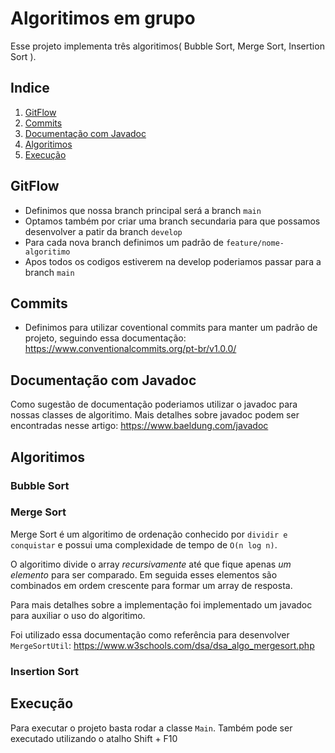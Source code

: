 # Algoritimos em grupo

Esse projeto implementa três algoritimos( Bubble Sort, Merge Sort, Insertion Sort ).

## Indice 
1. [GitFlow](#gitflow)
2. [Commits](#commits)
3. [Documentação com Javadoc](#documentação-com-javadoc)
4. [Algoritimos](#algoritimos)
5. [Execução](#execucao)


## GitFlow

- Definimos que nossa branch principal será a branch `main`
- Optamos também por criar uma branch secundaria para que possamos desenvolver a patir da branch `develop`
- Para cada nova branch definimos um padrão de `feature/nome-algoritimo`
- Apos todos os codigos estiverem na develop poderiamos passar para a branch `main`

## Commits

-  Definimos para utilizar coventional commits para manter um padrão de projeto, seguindo essa documentação:
https://www.conventionalcommits.org/pt-br/v1.0.0/

## Documentação com Javadoc

Como sugestão de documentação poderiamos utilizar o javadoc para nossas classes de algoritimo.
Mais detalhes sobre javadoc podem ser encontradas nesse artigo:
https://www.baeldung.com/javadoc

## Algoritimos

### Bubble Sort

### Merge Sort
Merge Sort é um algoritimo de ordenação conhecido por `dividir e conquistar`
e possui uma complexidade de tempo de `O(n log n)`.

O algoritimo divide o array *recursivamente* até que fique apenas *um elemento* para ser comparado.
Em seguida esses elementos são combinados em ordem crescente para formar um array de resposta.

Para mais detalhes sobre a implementação foi implementado um javadoc para auxiliar o uso do algoritimo.

Foi utilizado essa documentação como referência para desenvolver `MergeSortUtil`:
https://www.w3schools.com/dsa/dsa_algo_mergesort.php

### Insertion Sort

## Execução
Para executar o projeto basta rodar a classe `Main`.
Também pode ser executado utilizando o atalho Shift + F10